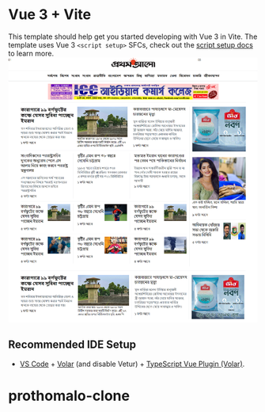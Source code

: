 # Vue 3 + Vite

This template should help get you started developing with Vue 3 in Vite. The template uses Vue 3 `<script setup>` SFCs, check out the [script setup docs](https://v3.vuejs.org/api/sfc-script-setup.html#sfc-script-setup) to learn more.
![Alt Text](https://github.com/creativehabib/prothomalo-clone/blob/main/%E0%A6%AA%E0%A7%8D%E0%A6%B0%E0%A6%A5%E0%A6%AE-%E0%A6%86%E0%A6%B2%E0%A7%8B-%E0%A6%AC%E0%A6%BE%E0%A6%82%E0%A6%B2%E0%A6%BE-%E0%A6%A8%E0%A6%BF%E0%A6%89%E0%A6%9C-%E0%A6%AA%E0%A7%87%E0%A6%AA%E0%A6%BE%E0%A6%B0.png)
## Recommended IDE Setup

- [VS Code](https://code.visualstudio.com/) + [Volar](https://marketplace.visualstudio.com/items?itemName=Vue.volar) (and disable Vetur) + [TypeScript Vue Plugin (Volar)](https://marketplace.visualstudio.com/items?itemName=Vue.vscode-typescript-vue-plugin).
# prothomalo-clone
